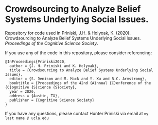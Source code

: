 # Crowdsourcing to Analyze Belief Systems Underlying Social Issues.

Repository for code used in Priniski, J.H. & Holyoak, K. (2020). Crowdsourcing to Analyze Belief Systems Underlying Social Issues. *Proceedings of the Cognitive Science Society*.

If you use any of the code in this repository, please consider referencing: 
```
@InProceedings{Priniski2020,
  author = {J. H. Priniski and K. Holyoak},
  title = {Crowdsourcing to Analyze Belief Systems Underlying Social Issues},
  editor = {S. Denison and M. Mack and Y. Xu and B.C. Armstrong},
  booktitle = {Proceedings of the 42nd {A}nnual {C}onference of the {C}ognitive {S}cience {S}ociety},
  year = 2020,
  address = {Austin, TX},
  publisher = {Cognitive Science Society}
}
```

If you have any questions, please contact Hunter Priniski via email at `my last name @ ucla.edu `
